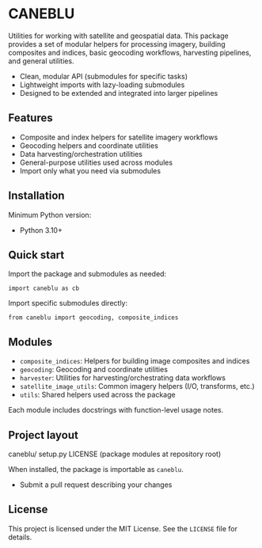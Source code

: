CANEBLU
============

Utilities for working with satellite and geospatial data. This package provides a set of modular helpers for processing imagery, building composites and indices, basic geocoding workflows, harvesting pipelines, and general utilities.

- Clean, modular API (submodules for specific tasks)
- Lightweight imports with lazy-loading submodules
- Designed to be extended and integrated into larger pipelines

Features
--------

- Composite and index helpers for satellite imagery workflows
- Geocoding helpers and coordinate utilities
- Data harvesting/orchestration utilities
- General-purpose utilities used across modules
- Import only what you need via submodules


Installation
------------

Minimum Python version:

- Python 3.10+


Quick start
-----------

Import the package and submodules as needed:

   ``import caneblu as cb``

Import specific submodules directly:

   ``from caneblu import geocoding, composite_indices``


Modules
-------

- ``composite_indices``: Helpers for building image composites and indices
- ``geocoding``: Geocoding and coordinate utilities
- ``harvester``: Utilities for harvesting/orchestrating data workflows
- ``satellite_image_utils``: Common imagery helpers (I/O, transforms, etc.)
- ``utils``: Shared helpers used across the package

Each module includes docstrings with function-level usage notes.


Project layout
--------------

   caneblu/
     setup.py
     LICENSE
     (package modules at repository root)

When installed, the package is importable as ``caneblu``.

- Submit a pull request describing your changes


License
-------

This project is licensed under the MIT License. See the ``LICENSE`` file for details.
